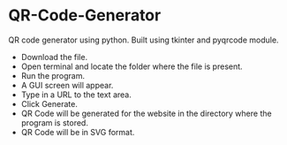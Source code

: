 # QR-Code-Generator
QR code generator using python. Built using tkinter and pyqrcode module.

* Download the file.
* Open terminal and locate the folder where the file is present.
* Run the program.
* A GUI screen will appear.
* Type in a URL to the text area.
* Click Generate.
* QR Code will be generated for the website in the directory where the program is stored.
* QR Code will be in SVG format.
